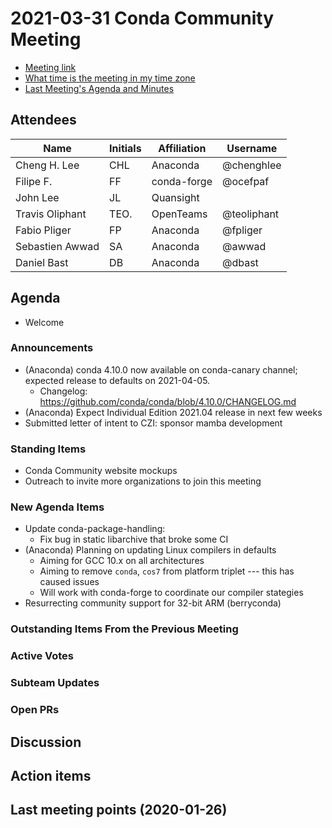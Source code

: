 # 2021-03-31 Conda Community Meeting

* [Meeting link](https://meet.google.com/owq-kbca-abk)
* [What time is the meeting in my time zone](https://arewemeetingyet.com/Chicago/2021-03-31/12:00/b/Conda%20community%20meeting)
* [Last Meeting's Agenda and Minutes](https://github.com/conda-incubator/governance/tree/master/meetings)


## Attendees

| Name            | Initials | Affiliation | Username    |
| --------------- | -------- |------------ | ----------- |
| Cheng H. Lee    | CHL      | Anaconda    | @chenghlee  | 
| Filipe F.       | FF       | conda-forge | @ocefpaf    |
| John Lee        | JL       | Quansight   |             |
| Travis Oliphant | TEO.     | OpenTeams   | @teoliphant |
| Fabio Pliger    | FP       | Anaconda    | @fpliger    |
| Sebastien Awwad | SA       | Anaconda    | @awwad      |
| Daniel Bast     | DB       | Anaconda    | @dbast      |


## Agenda

* Welcome


### Announcements

* (Anaconda) conda 4.10.0 now available on conda-canary channel; expected release to defaults on 2021-04-05.
    * Changelog: https://github.com/conda/conda/blob/4.10.0/CHANGELOG.md
* (Anaconda) Expect Individual Edition 2021.04 release in next few weeks
* Submitted letter of intent to CZI: sponsor mamba development


### Standing Items

* Conda Community website mockups
* Outreach to invite more organizations to join this meeting


### New Agenda Items

* Update conda-package-handling:
    * Fix bug in static libarchive that broke some CI
* (Anaconda) Planning on updating Linux compilers in defaults
    * Aiming for GCC 10.x on all architectures
    * Aiming to remove `conda`, `cos7` from platform triplet --- this has caused issues
    * Will work with conda-forge to coordinate our compiler stategies
* Resurrecting community support for 32-bit ARM (berryconda)


### Outstanding Items From the Previous Meeting


### Active Votes


### Subteam Updates


### Open PRs


## Discussion


## Action items


## Last meeting points (2020-01-26)
